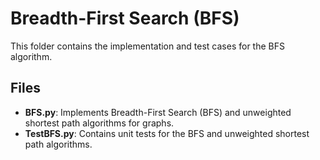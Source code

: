 # Breadth-First Search (BFS)

This folder contains the implementation and test cases for the BFS algorithm.

## Files
- **BFS.py**: Implements Breadth-First Search (BFS) and unweighted shortest path algorithms for graphs.
- **TestBFS.py**: Contains unit tests for the BFS and unweighted shortest path algorithms.
